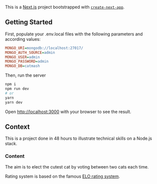 This is a [Next.js](https://nextjs.org/) project bootstrapped with [`create-next-app`](https://github.com/vercel/next.js/tree/canary/packages/create-next-app).

## Getting Started

First, populate your .env.local files with the following parameters and according values:

```ini
MONGO_URI=mongodb://localhost:27017/
MONGO_AUTH_SOURCE=admin
MONGO_USER=admin
MONGO_PASSWORD=admin
MONGO_DB=catmash
```

Then, run the server

```bash
npm i
npm run dev
# or
yarn
yarn dev
```

Open [http://localhost:3000](http://localhost:3000) with your browser to see the result.

## Context

This is a project done in 48 hours to illustrate technical skills on a Node.js stack.

### Content

The aim is to elect the cutest cat by voting between two cats each time.

Rating system is based on the famous [ELO rating system](https://en.wikipedia.org/wiki/Elo_rating_system).

